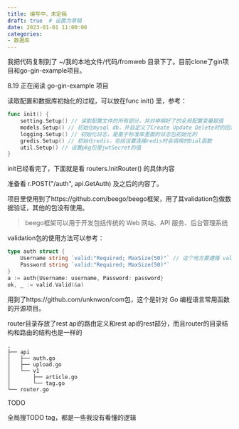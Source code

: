 ```yaml
---
title: 编写中，未定稿
draft: true  # 设置为草稿
date: 2023-01-01 11:00:00
categories:
- 数据库
---
```




我把代码复制到了 ~/我的本地文件/代码/fromweb 目录下了。目前clone了gin项目和go-gin-example项目。



8.19 正在阅读 go-gin-example 项目

读取配置和数据库初始化的过程，可以放在func init() 里，参考：

```go
func init() {
	setting.Setup() // 读取配置文件的所有部分，并对申明好了的全局配置变量赋值
	models.Setup() // 初始化mysql db，并自定义了Create Update Delete时的回调函数
	logging.Setup() // 初始化日志，是基于标准库里面的日志包初始化的
	gredis.Setup() // 初始化redis，包括设置连接redis时会调用的Dial函数
	util.Setup() // 设置pkg包里jwtSecret的值
}
```

init已经看完了，下面就是看 routers.InitRouter() 的具体内容

准备看   r.POST("/auth", api.GetAuth) 及之后的内容了。

项目里使用到了https://github.com/beego/beego框架，用了其validation包做数据验证，其他的包没有使用。

> beego框架可以用于开发包括传统的 Web 网站、API 服务、后台管理系统

validation包的使用方法可以参考：

```go
type auth struct {
	Username string `valid:"Required; MaxSize(50)"` // 这个地方要遵循 validation 的语法
	Password string `valid:"Required; MaxSize(50)"`
}
a := auth{Username: username, Password: password}
ok, _ := valid.Valid(&a)
```

用到了https://github.com/unknwon/com包，这个是针对 Go 编程语言常用函数的开源项目。



router目录存放了rest api的路由定义和rest api的rest部分，而且router的目录结构和路由的结构也是一样的

```shell
.
├── api
│   ├── auth.go
│   ├── upload.go
│   └── v1
│       ├── article.go
│       └── tag.go
└── router.go
```

























TODO

全局搜TODO tag，都是一些我没有看懂的逻辑



































